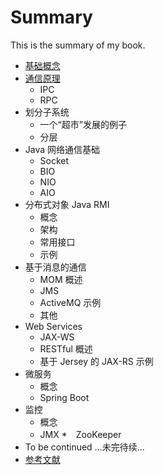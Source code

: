 # Summary

This is the summary of my book.

* [基础概念](docs/basic.md)
* [通信原理]()
	* IPC
	* RPC
* 划分子系统
    * 一个“超市”发展的例子
    * 分层
* Java 网络通信基础
	* Socket
	* BIO
	* NIO
	* AIO
* 分布式对象 Java RMI
	* 概念
	* 架构
	* 常用接口
	* 示例
* 基于消息的通信
	* MOM 概述
	* JMS
	* ActiveMQ 示例
	* 其他
* Web Services
	* JAX-WS
	* RESTful 概述
	* 基于 Jersey 的 JAX-RS 示例 
* 微服务
	* 概念
	* Spring Boot
* 监控
	* 概念
	* JMX
	*　ZooKeeper
* To be continued ...未完待续...
* [参考文献](docs/Ref.md)

